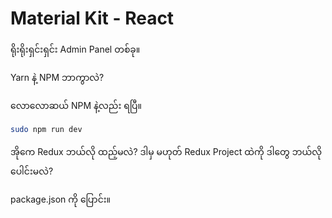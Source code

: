 # Material Kit - React

ရိုးရိုးရှင်းရှင်း Admin Panel တစ်ခု။

Yarn နဲ့ NPM ဘာကွာလဲ?

လောလောဆယ် NPM နဲ့လည်း ရပြီ။

```bash
sudo npm run dev
```

အိုကေ Redux ဘယ်လို ထည့်မလဲ?
ဒါမှ မဟုတ် Redux Project ထဲကို ဒါတွေ ဘယ်လိုပေါင်းမလဲ?

package.json ကို ပြောင်း။
